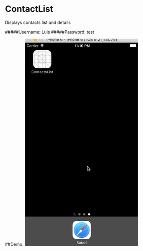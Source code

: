 # ContactList
Displays contacts list and details

#####Username: Luis
#####Password: test

##Demo:
![alt tag](https://raw.githubusercontent.com/cabarique/ContactList/master/resources/contactList-demo.gif)
